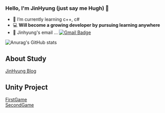 ### Hello, I'm JinHyung (just say me Hugh) 👋
- 🌱 I’m currently learning c++, c#
- 💻 **Will become a growing developer by pursuing learning anywhere**
- 📮 Jinhyung's email ... [![Gmail Badge](https://img.shields.io/badge/Gmail-d14836?style=flat-square&logo=Gmail&logoColor=white&link=mailto:wlsgud16@gmail.com)](mailto:wlsgud16@gmail.com)

![Anurag's GitHub stats](https://github-readme-stats.vercel.app/api?username=jinhyung&show_icons=true&theme=radical)

## About Study
[JinHyung Blog](https://jinhyung16.github.io/)

## Unity Project
[FirstGame](https://github.com/JinHyung16/unity_StairwayToHell.git) <br>
[SecondGame](https://github.com/JinHyung16/unity_PaintUp.git)
